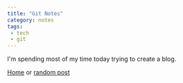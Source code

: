 ```yaml
---
title: "Git Notes"
category: notes
tags: 
 - tech
 - git 
--- 
```


I'm spending most of my time today trying to create a blog. 

[Home](/) or [random post](/random) 
